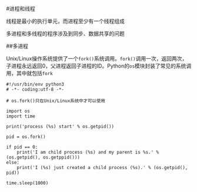 #进程和线程

线程是最小的执行单元，而进程至少有一个线程组成

多进程和多线程的程序涉及到同步、数据共享的问题

##多进程

Unix/Linux操作系统提供了一个`fork()`系统调用。`fork()`调用一次，返回两次，子进程永远返回0，父进程返回子进程的ID。Python的`os`模块封装了常见的系统调用，其中就包括`fork`

    #!/usr/bin/env python3
    # -*- coding:utf-8 -*-
    
    # os.fork()只在Unix/Linux系统中才可以使用
    
    import os
    import time
    
    print('process (%s) start' % os.getpid())
    
    pid = os.fork()
    
    if pid == 0:
        print('I am child process (%s) and my parent is %s.' % (os.getpid(), os.getppid()))
    else:
        print('I (%s) just created a child process (%s).' % (os.getpid(), pid))
    
    time.sleep(1000)
    
